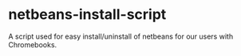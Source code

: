 # netbeans-install-script
A script used for easy install/uninstall of netbeans for our users with Chromebooks.
